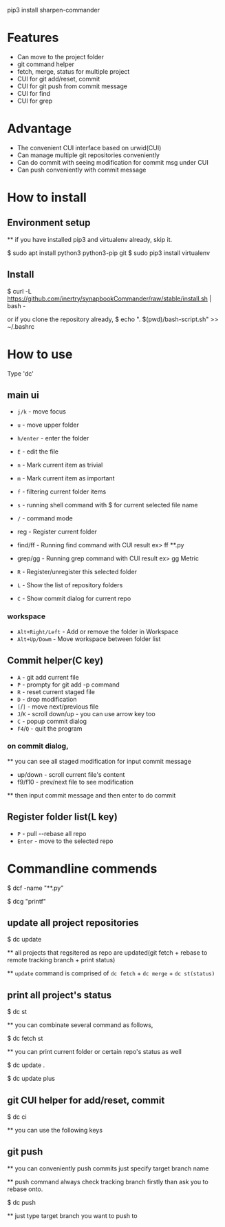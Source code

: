 
pip3 install sharpen-commander

# Features

- Can move to the project folder
- git command helper
- fetch, merge, status for multiple project
- CUI for git add/reset, commit
- CUI for git push from commit message
- CUI for find
- CUI for grep

# Advantage

- The convenient CUI interface based on urwid(CUI)
- Can manage multiple git repositories conveniently
- Can do commit with seeing modification for commit msg under CUI
- Can push conveniently with commit message

# How to install

## Environment setup

\*\* if you have installed pip3 and virtualenv already, skip it.

\$ sudo apt install python3 python3-pip git
\$ sudo pip3 install virtualenv

## Install
\$ curl -L https://github.com/inertry/synapbookCommander/raw/stable/install.sh | bash -

or if you clone the repository already,
$ echo ". $(pwd)/bash-script.sh" >> ~/.bashrc

# How to use

Type 'dc'

## main ui

- `j/k` - move focus
- `u` - move upper folder
- `h/enter` - enter the folder
- `E` - edit the file

- `n` - Mark current item as trivial
- `m` - Mark current item as important

- `f` - filtering current folder items
- `s` - running shell command with \$ for current selected file name

- `/` - command mode
- reg - Register current folder
- find/ff - Running find command with CUI result
  ex> ff \*\*.py
- grep/gg - Running grep command with CUI result
  ex> gg Metric

- `R` - Register/unregister this selected folder
- `L` - Show the list of repository folders
- `C` - Show commit dialog for current repo

### workspace

- `Alt+Right/Left` - Add or remove the folder in Workspace
- `Alt+Up/Dowm` - Move workspace between folder list

## Commit helper(C key)

- `A` - git add current file
- `P` - prompty for git add -p command
- `R` - reset current staged file
- `D` - drop modification
- `[`/`]` - move next/previous file
- `J`/`K` - scroll down/up - you can use arrow key too
- `C` - popup commit dialog
- `F4`/`Q` - quit the program

### on commit dialog,

\*\* you can see all staged modification for input commit message

- up/down - scroll current file's content
- f9/f10 - prev/next file to see modification

\*\* then input commit message and then enter to do commit

## Register folder list(L key)

- `P` - pull --rebase all repo
- `Enter` - move to the selected repo

# Commandline commends

\$ dcf -name "\*\*.py"

\$ dcg "printf"

## update all project repositories

\$ dc update

\*\* all projects that regsitered as repo are updated(git fetch + rebase to remote tracking branch + print status)

\*\* `update` command is comprised of `dc fetch` + `dc merge` + `dc st(status)`

## print all project's status

\$ dc st

\*\* you can combinate several command as follows,

\$ dc fetch st

\*\* you can print current folder or certain repo's status as well

\$ dc update .

\$ dc update plus

## git CUI helper for add/reset, commit

\$ dc ci

\*\* you can use the following keys

## git push

\*\* you can conveniently push commits just specify target branch name

\*\* push command always check tracking branch firstly than ask you to rebase onto.

\$ dc push

\*\* just type target branch you want to push to
